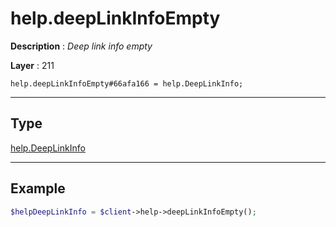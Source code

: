 # help.deepLinkInfoEmpty

**Description** : *Deep link info empty*

**Layer** : 211

```tl
help.deepLinkInfoEmpty#66afa166 = help.DeepLinkInfo;
```

---

## Type

[help.DeepLinkInfo](type/help.DeepLinkInfo)

---

## Example

```php
$helpDeepLinkInfo = $client->help->deepLinkInfoEmpty();
```